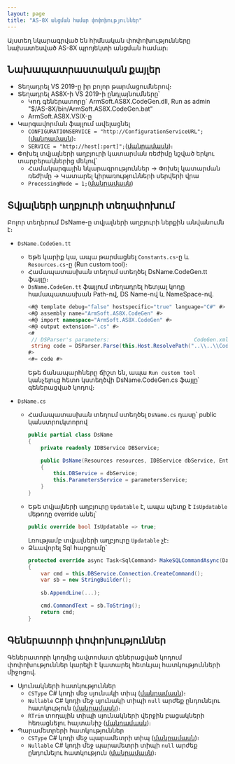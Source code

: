 ```yaml
---
layout: page
title: "AS-8X անցման համար փոփոխություններ"
---
```


Այստեղ նկարագրված են հիմնական փոփոխությունները նախատեսված AS-8X պրոյեկտի անցման համար։

## Նախապատրաստական քայլեր

* Տեղադրել VS 2019-ը իր բոլոր թարմացումներով։ 
* Տեղադրել AS8X-ի VS 2019-ի ընդլայնումները՝
  * Կոդ գեներատորը` ArmSoft.AS8X.CodeGen.dll,
      Run as admin "$/AS-8X/bin/ArmSoft.AS8X.CodeGen.bat"
  * ArmSoft.AS8X.VSIX-ը
* Կարգավորման ֆայլում ավելացնել
  * `CONFIGURATIONSERVICE = "http://ConfigurationServiceURL";` ([մանրամասն](../../Config_as_struct.md#common-բաժին))։
  * `SERVICE = "http://host[:port]";`([մանրամասն](../../Config_as_struct.md#common-բաժին))։
* Փոխել տվյալների աղբյուրի կատարման ռեժիմը նշված երկու տարբերակներից մեկով՝
  * Համակարգային նկարագրություններ -> Փոխել կատարման ռեժիմը -> Կատարել կիրառությունների սերվերի վրա
  * `ProcessingMode = 1;`([մանրամասն](../Defs/Data.md#շարահյուսություն))

## Տվյալների աղբյուրի տեղափոխում
Բոլոր տեղերում DsName-ը տվյալների աղբյուրի ներքին անվանումն է։

* `DsName.CodeGen.tt`
   * Եթե կարիք կա, ապա թարմացնել `Constants.cs`-ը և `Resources.cs`-ը (Run custom tool)։
   * Համապատասխան տեղում ստեղծել DsName.CodeGen.tt ֆայլը։
   * `DsName.CodeGen.tt` ֆայլում տեղադրել հետյալ կոդը համապատասխան Path-ով, DS Name-ով և  NameSpace-ով.
      ```csharp
      <#@ template debug="false" hostspecific="true" language="C#" #>
      <#@ assembly name="ArmSoft.AS8X.CodeGen" #>
      <#@ import namespace="ArmSoft.AS8X.CodeGen" #>
      <#@ output extension=".cs" #>
      <#
       // DSParser's parameters:                           CodeGen.xml's path,     FileName with Path,           DS Name,   NameSpace
       string code = DSParser.Parse(this.Host.ResolvePath("..\\..\\CodeGen.xml"), "\\SOURCE\\DsName\\DsName.as", "DsName", "NameSpace");
      #>
      <#= code #>
      ```
      Եթե ճանապարհները ճիշտ են, ապա `Run custom tool` կանչելուց հետո կստեղծվի DsName.CodeGen.cs ֆայլը՝ գեներացված կոդով։

* `DsName.cs`
    * Համապատասխան տեղում ստեղծել `DsName.cs` դասը՝ public կանստրուկտորով
      ```csharp
      public partial class DsName
      {
          private readonly IDBService DBService;
      
          public DsName(Resources resources, IDBService dbService, EnterpriseParametersService parametersService) : this(resources)
          {
              this.DBService = dbService;
              this.ParametersService = parametersService;
          }
      }
      ```
    * Եթե տվյալների աղբյուրը `Updatable` է, ապա պետք է `IsUpdatable` մեթոդը  override  անել՝
      ```csharp
      public override bool IsUpdatable => true; 
      ```
      Լռությամբ տվյալների աղբյուրը `Updatable` չէ։
   * Ձևավորել Sql հարցումը՝
     ```csharp
     protected override async Task<SqlCommand> MakeSQLCommandAsync(DataSourceArgs<Param> args, CancellationToken stoppingToken)
     {
         var cmd = this.DBService.Connection.CreateCommand();
         var sb = new StringBuilder();
         
         sb.AppendLine(...);

         cmd.CommandText = sb.ToString();
         return cmd;
     }
     ```


## Գեներատորի փոփոխություններ 
Գեներատորի կողմից ավտոմատ գեներացված կոդում փոփոխություններ կարելի է կատարել հետևյալ հատկությունների միջոցով.

* Սյունակների հատկություններ
    * `CSType` C# կոդի մեջ սյունակի տիպ ([մանրամասն](../column.md#շարահյուսություն))։
    * `Nullable` C# կոդի մեջ սյունակի տիպի `null` արժեք ընդունելու հատկություն ([մանրամասն](../column.md#շարահյուսություն))։
    * `RTrim` տողային տիպի սյունակների վերջին բացակների հեռացնելու հայտանիշ ([մանրամասն](../column.md#շարահյուսություն))։
* Պարամետրերի հատկություններ
    * `CSType` C# կոդի մեջ պարամետրի տիպ ([մանրամասն](../Param.md#շարահյուսություն))։
    * `Nullable` C# կոդի մեջ պարամետրի տիպի `null` արժեք ընդունելու հատկություն ([մանրամասն](../Param.md#շարահյուսություն))։